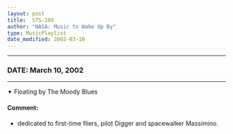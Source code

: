 ```yaml
---
layout: post
title:  STS-109
author: "NASA: Music to Wake Up By"
type: MusicPlaylist
date_modified: 2002-03-10
---
```


----
### DATE: March 10, 2002
----
✦ Floating by The Moody Blues

#### Comment:
* dedicated to first-time fliers, pilot Digger and spacewalker Massimino.
